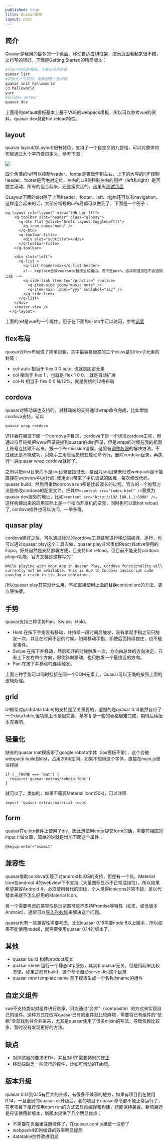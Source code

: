 ```yaml
---
published: true
title: Quasar框架
layout: post
---
```


## 简介

Quasar是我用的最多的一个桌面、移动自适应UI框架，[演示页面](quasar-framework.org/)看起来很不错，文档写的很好。下面是Getting Started的精简版本：

```bash
#列出可以用的模板，不是必须的步骤
quasar list
#初始化一个项目，需要回答一些问题
quasar init helloworld
cd helloworld
yarn
#运行dev server
quasar dev
```

上面用的default模板基本上基于VUE的webpack模板，所以可以参考vue的资料，quasar dev具备hot reload特性。

## layout
quasar layout(QLayout)很有特色，支持了一个自定义的九宫格，可以对整体的布局通过九个字符做自定义，参考下图：

![](../../public/images/2018-01-16-10-23-34.png)

四个角落的h/f可以控制header、footer是否延伸到左右，上下的大写的H/F控制header、footer是否绝对定位，左右的L/R则控制左右的侧栏（left和right）是否独立滚动，所有的组合起来，还是蛮灵活的，这里有[测试页面](http://quasar-framework.org/quasar-play/android/index.html#/showcase/layout/play-with-layout)

QLayout下面的slot除了上面header、footer、left、right还可以有navigation，这样组合起来的话，大部分常规的ui布局都可以做到了，下面是一个例子：
```
<q-layout ref="layout" view="lHh Lpr fff">
    <q-toolbar slot="header" class="glossy">
      <q-btn flat @click="$refs.layout.toggleLeft()">
        <q-icon name="menu" />
      </q-btn>
      <q-toolbar-title>
        <div slot="subtitle"></div>
      </q-toolbar-title>
    </q-toolbar>

    <div slot="left">
      <q-list >
        <q-list-header>xxx</q-list-header>
        <!-- replace告诉vueroute替换当前路由，而不是push，这样回退按钮不会退回上级 -->
        <q-side-link item to="/practice" replace>
          <q-item-side icon="music note" />
          <q-item-main label="yyy" sublabel="zzz" />
        </q-side-link>
      </q-list>
    </div>
    <router-view />
  </q-layout>
  ```

上面的ref是vue的一个属性，用于在下面的q-btn中可以访问，参考[这里](https://stackoverflow.com/questions/44063606/whats-the-real-purpose-of-ref-attribute)

## flex布局
quasar对flex布局做了简单封装，其中最容易疑惑的三个class是对flex子元素的封装：
* col-auto  相当于 flex 0 0 auto, 也就是固定元素
* col 相当于 flex 1 ，也就是 flex 1 0 0， 就是自动扩展
* col-N 相当于 flex 0 0 N/12%，就是传统的12格布局

## cordova
quasar对移动端也支持的，对移动端的支持通过wrap命令完成，比如增加cordova支持，可以

```
quasar wrap cordova
```

这样会在目录下建一个cordova子目录，cordova下是一个标准cordova工程，但通过符号链接把www目录链接到quasar的dist目录，但是wrap的时候在我的机器上符号连接建不起来，报一个Permission错误，这里有[调整权限](https://superuser.com/questions/104845/permission-to-make-symbolic-links-in-windows-7)的解决方法，不过我还是不能成功，只能手工用管理员模式启动命令行，删除cordova目录，再执行一遍quasar wrap cordova就好了。

之所以把dist目录而不是src目录链接过去，是因为src目录未经过webpack是不能直接在webview中运行的, 使用dist带来了手机调试的困难，每次修改代码，quasar build，然后再重新cordova run都是比较漫长的过程。官方的一个推荐方法是修改cordova的配置文件，把其中`<content src="index.html" />`替换为quasar dev服务的地址，比如`<content src="http://192.168.1.1:8080" />`，这样构建出来的应用实际上是一个指向开发机的空壳，同时也可以做hot reload了, cordova插件也可以访问，一举多得。

## quasar play
cordova建好之后，可以通过标准的cordova工具链就进行移动端编译、运行，也可以通过quasar play这个工具去做，quasar play非常类似React Native使用的Expo，好处自然是支持部署方便，且支持hot reload，但目前不能支持cordova plugin功能，官方文档是这样写的：

```
While playing with your App in Quasar Play, Cordova functionality will currently not be available. This is due to Cordova Javascript code causing a crash in its Java container.
```
所以quasar play其实没什么用，不如直接使用上面的替换content src的方法，更方便快捷。

## 手势

quasar支持三种手势Pan、Swipe、Hold。

* Hold 在按下手指没有移动，并持续一段时间后触发，没有拿起手指之前只触发一次。并且在时间不足的时候，如果移动手指，即使后面持续按住，也不触发事件。
* Swipe 在按下并移动，然后松开的时候触发一次，方向由总体的方向决定，只有上下左右四个方向，即使斜向移动，也只触发一个最接近的方向。
* Pan 在按下并移动时连续触发。

上面三种手势可以同时挂接在同一个DOM元素上，Quasar可以正确的按照上面的逻辑处理。

## grid
UI框架对grid(data table)的支持是至关重要的，遗憾的是quasar 0.14虽然自带了一个dataTable,但功能上不是很完善，基本复杂一些的表格很难完成，期待后续版本完善吧。

## 轻量化

缺省的quasar mat模板带了google roboto字体（ios模板不带），这个会被webpack build到dist，占用200k空间，如果不想用这个字体，直接在main.js里注释掉
```
if (__THEME === 'mat') {
  require('quasar-extras/roboto-font')
}
```
就可以了。类似的，如果不需要Material Icon(50k)，可以注释
```
import 'quasar-extras/material-icons
```

## form
quasar在q-btn组件上使用了div，因此想使用enter提交form的话，需要在相应的input上做文章，简单的说就是增加下面这个属性：

```
@keyup.enter="submit"
```

## 兼容性

quasar借助cordova实现了对android和iOS的支持，但是有一个坑，Material Icon在android 4的webview下不支持（大量图标显示不正常或错位），所以如果希望兼容Android 4，必须使用替代的图标，个人觉得ionicons非常不错，足以代替本来就不怎么好用的Material Icon。

另一个需要考虑的兼容性是浏览器可能不支持Promise等特性（如IE，或低版本Android），通常可以[导入Polyfill](https://babeljs.io/docs/usage/polyfill/)来解决这个问题。

quasar也有一些兼容性需要考虑，比如quasar 0.15需要node 8以上版本，所以如果不能使用node8，就需要使用quasar 0.14的版本了。

## 其他

* quasar build 构建product版本
* quasar serve  运行一个静态http服务，其实和quasar无关，但是用起来比较方便，如果之前有build，这个命令自动serve dist这个目录
* quasar new template name 基于模板生成一个名称为name的组件

## 自定义组件

vue不支持类似对组件进行继承，只能通过"合并"（composite）的方式来实现自己的组件。这种方式在改写quasar已有的组件就比较麻烦，需要将已有组件的"依赖"全部找到并合并进来，尤其是quasar使用了很多mixin的写法，导致依赖比较多，暂时没有发现更好的方法。


## 缺点
* 对浏览器的要求IE11+，并且对IE11需要特别的[修正](http://quasar-framework.org/guide/browser-support.html)
* 移动端缺乏一些流行的控件，比如可滑动的Tab页。

## 版本升级

quasar 0.14到0.15有巨大的升级，有很多不兼容的地方，如果有项目仍在使用0.14，一旦全局的quasar-cli升级后，老的项目下quasar命令都不能正常运行了，在老项目下推荐使用npm run的方式去启动编译和构建，还能保持兼容。新项目还是应该使用新版本，新版本提供了几个明显优点：

* 不需要在页面里注册控件了，在quasar.conf.js里统一注册了
* webpack4即时编译的效率明显提高
* datatable控件改进明显

